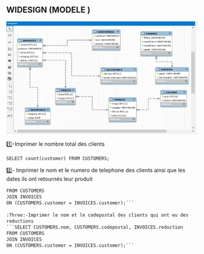 
## WIDESIGN (MODELE )

![image](modele3.jpg)




:one:-Imprimer le nombre total des clients 

```SELECT count(customer) FROM CUSTOMERS;```


:two:- Imprimer le nom et le numero de telephone des clients ainsi que les dates ils ont retournés leur produit 

```SELECT CUSTOMERS.nom, CUSTOMERS.telephone, INVOICES.retour
FROM CUSTOMERS
JOIN INVOICES 
ON (CUSTOMERS.customer = INVOICES.customer);```

:Three:-Imprimer le nom et le codepostal des clients qui ont eu des reductions 
```SELECT CUSTOMERS.nom, CUSTOMERS.codepostal, INVOICES.reduction
FROM CUSTOMERS
JOIN INVOICES 
ON (CUSTOMERS.customer = INVOICES.customer);```
